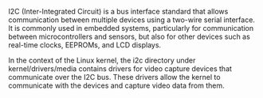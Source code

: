 I2C (Inter-Integrated Circuit) is a bus interface standard that allows communication between multiple devices using a two-wire serial interface. It is commonly used in embedded systems, particularly for communication between microcontrollers and sensors, but also for other devices such as real-time clocks, EEPROMs, and LCD displays.

In the context of the Linux kernel, the i2c directory under kernel/drivers/media contains drivers for video capture devices that communicate over the I2C bus. These drivers allow the kernel to communicate with the devices and capture video data from them.
